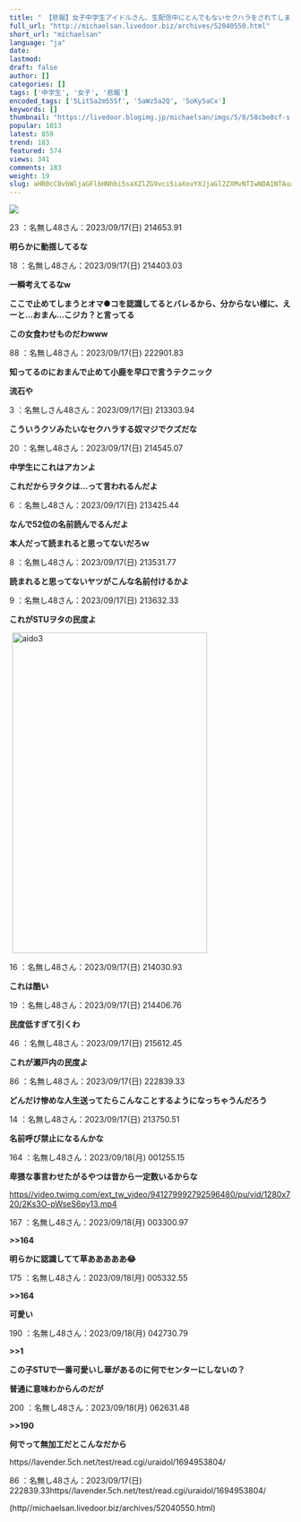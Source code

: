 ```yaml
---
title: " 【悲報】女子中学生アイドルさん、生配信中にとんでもないセクハラをされてしまう"
full_url: "http://michaelsan.livedoor.biz/archives/52040550.html"
short_url: "michaelsan"
language: "ja"
date: 
lastmod: 
draft: false
author: []
categories: []
tags: ['中学生', '女子', '悲報']
encoded_tags: ['5Lit5a2m55Sf', '5aWz5a2Q', '5oKy5aCx']
keywords: []
thumbnail: "https://livedoor.blogimg.jp/michaelsan/imgs/5/8/58cbe8cf-s.jpg"
popular: 1013
latest: 859
trend: 183
featured: 574
views: 341
comments: 183
weight: 19
slug: aHR0cC8vbWljaGFlbHNhbi5saXZlZG9vci5iaXovYXJjaGl2ZXMvNTIwNDA1NTAuaHRtbA==
---
```


![](https://livedoor.blogimg.jp/michaelsan/imgs/5/8/58cbe8cf-s.jpg)

<div><p>23 ：名無し48さん：2023/09/17(日) 214653.91</p><b><p>明らかに動揺してるな </p></b><p>18 ：名無し48さん：2023/09/17(日) 214403.03</p><b><p>一瞬考えてるなw</p></b><p><b><p>ここで止めてしまうとオマ●コを認識してるとバレるから、分からない様に、えーと…おまん…こジカ？と言ってる</p></b></p><p><b><p></p></b></p><b><p>この女食わせものだわwww </p></b><p>88 ：名無し48さん：2023/09/17(日) 222901.83</p><p><b><p>知ってるのにおまんで止めて小鹿を早口で言うテクニック</p></b></p><p><b><p></p></b></p><b><p>流石や </p></b><p>3 ：名無しさん48さん：2023/09/17(日) 213303.94</p><b><p>こういうクソみたいなセクハラする奴マジでクズだな </p></b><p>20 ：名無し48さん：2023/09/17(日) 214545.07</p><p><b><p>中学生にこれはアカンよ</p></b></p><p><b><p></p></b></p><b><p>これだからヲタクは…って言われるんだよ </p></b><p>6 ：名無し48さん：2023/09/17(日) 213425.44</p><p><b><p>なんで52位の名前読んでるんだよ</p></b></p><p><b><p></p></b></p><b><p>本人だって読まれると思ってないだろｗ </p></b><p>8 ：名無し48さん：2023/09/17(日) 213531.77</p><b><p>読まれると思ってないヤツがこんな名前付けるかよ </p></b><p>9 ：名無し48さん：2023/09/17(日) 213632.33</p><b><p>これがSTUヲタの民度よ</p></b><img class='pict' hspace='5' alt='aido3' border='0' height='573' width='348' src='https//livedoor.blogimg.jp/michaelsan/imgs/7/5/75a7f7a7.jpg'><p>16 ：名無し48さん：2023/09/17(日) 214030.93</p><b><p>これは酷い</p></b><p>19 ：名無し48さん：2023/09/17(日) 214406.76</p><b><p>民度低すぎて引くわ </p></b><p>46 ：名無し48さん：2023/09/17(日) 215612.45</p><b><p>これが瀬戸内の民度よ </p></b>86 ：名無し48さん：2023/09/17(日) 222839.33<b><p>どんだけ惨めな人生送ってたらこんなことするようになっちゃうんだろう </p></b><p>14 ：名無し48さん：2023/09/17(日) 213750.51</p><b><p>名前呼び禁止になるんかな </p></b><p>164 ：名無し48さん：2023/09/18(月) 001255.15</p><p><b><p>卑猥な事言わせたがるやつは昔から一定数いるからな</p></b></p><p><b><p></p></b></p> <p></p><a title='' target='_blank' href='https//video.twimg.com/ext_tw_video/941279992792596480/pu/vid/1280x720/2Ks3O-pWseS6py13.mp4'><p>https//video.twimg.com/ext_tw_video/941279992792596480/pu/vid/1280x720/2Ks3O-pWseS6py13.mp4</p></a><p> </p><p>167 ：名無し48さん：2023/09/18(月) 003300.97</p><p><b><p>>>164</p></b></p><p><b><p></p></b></p><b><p>明らかに認識してて草あああああ😂 </p></b><p>175 ：名無し48さん：2023/09/18(月) 005332.55</p><p><b><p>>>164</p></b></p><p><b><p></p></b></p><b><p>可愛い </p></b><p>190 ：名無し48さん：2023/09/18(月) 042730.79</p><p><b><p>>>1</p></b></p><p><b><p></p></b></p><p><b><p>この子STUで一番可愛いし華があるのに何でセンターにしないの？</p></b></p><p><b><p></p></b></p><b><p>普通に意味わからんのだが </p></b><p>200 ：名無し48さん：2023/09/18(月) 062631.48</p><p><p><b><p>>>190</p></b></p></p><p><p><b><p></p></b></p></p><p><b><p>何でって無加工だとこんなだから</p></b></p>https//lavender.5ch.net/test/read.cgi/uraidol/1694953804/<br clear='all'> <p id='a6850dc6aefc0d5bbff2bea180d92d89'> </p> <p id='a6850dc6aefc0d5bbff2bea180d92d89'> </p> <p class='alistcloud-container-6795'></p> <p>86 ：名無し48さん：2023/09/17(日) 222839.33https//lavender.5ch.net/test/read.cgi/uraidol/1694953804/</p></div>

(http//michaelsan.livedoor.biz/archives/52040550.html)
